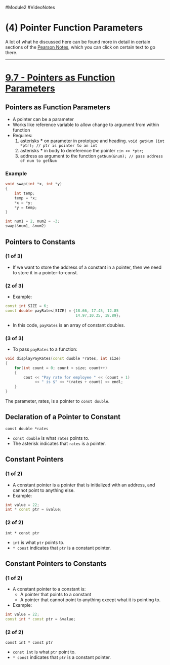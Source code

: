 #Module2 #VideoNotes<br />
# (4) Pointer Function Parameters
A lot of what he discussed here can be found more in detail in certain sections of the [Pearson Notes](../Pearson%20Notes), which you can click on certain text to go there.
***
# [9.7 - Pointers as Function Parameters](../Pearson%20Notes/9.7%20-%20Pointers%20as%20Function%20Parameters.md)
## Pointers as Function Parameters
- A pointer can be a parameter
- Works like reference variable to allow change to argument from within function
- Requires:
	1) asterisks **\*** on parameter in prototype and heading.
	   `void getNum (int *ptr); // ptr is pointer to an int`
	2)  asterisks **\*** in body to dereference the pointer
	   `cin >> *ptr;`
	3) address as argument to the function
	   `getNum(&num); // pass address of num to getNum`

### Example
```c++
void swap(int *x, int *y)
{
	int temp;
	temp = *x;
	*x = *y;
	*y = temp;
}

int num1 = 2, num2 = -3;
swap(&num1, &num2)
```

## Pointers to Constants
### (1 of 3)
- If we want to store the address of a constant in a pointer, then we need to store it in a pointer-to-const.

### (2 of 3)
- Example:
```c++
const int SIZE = 6;
const double payRates[SIZE] = {18.66, 17.45, 12.85
							   14.97,10.35, 18.89};
```
- In this code, `payRates` is an array of constant doubles.

### (3 of 3)
- To pass `payRates` to a function:
```c++
void displayPayRates(const duoble *rates, int size)
{
	for(int count = 0; count < size; count++)
	{
		cout << "Pay rate for employee " << (count + 1)
			 << " is $" << *(rates + count) << endl;
	}
}
```
The parameter, rates, is a pointer to `const double`.

## Declaration of a Pointer to Constant
`const double *rates`
- `const double`  is what `rates` points to.
- The asterisk indicates that `rates` is a pointer.

## Constant Pointers
### (1 of 2)
- A constant pointer is a pointer that is initialized with an address, and cannot point to anything else.
- Example:
```c++
int value = 22;
int * const ptr = &value;
```

### (2 of 2)
`int * const ptr`
- `int` is what `ptr` points to.
- `* const` indicates that `ptr` is a constant pointer.

## Constant Pointers to Constants
### (1 of 2)
- A constant pointer to a constant is:
	- A pointer that points to a constant
	- A pointer that cannot point to anything except what it is pointing to.
- Example:
```c++
int value = 22;
const int * const ptr = &value;
```

### (2 of 2)
`const int * const ptr`
- `const int` is what `ptr` point to.
- `* const` indicates that `ptr` is a constant pointer.